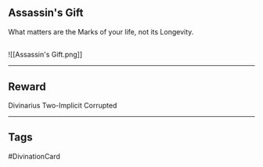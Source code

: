 ## Assassin's Gift
What matters are
the Marks of your life,
not its Longevity.
## 
![[Assassin's Gift.png]]

---
## Reward
Divinarius
Two-Implicit
Corrupted

---
## Tags
#DivinationCard